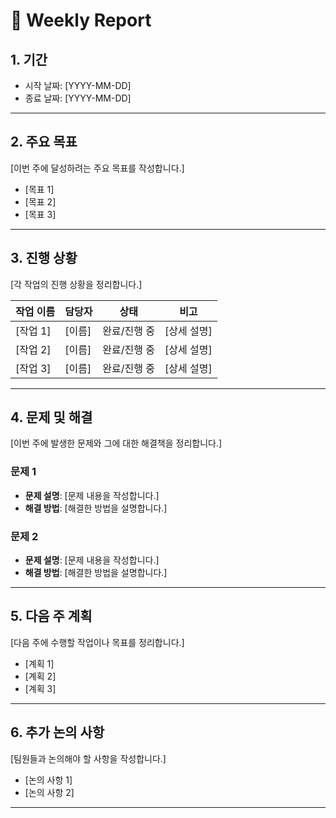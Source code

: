
# 📅 Weekly Report

## 1. **기간**

- 시작 날짜: [YYYY-MM-DD]
- 종료 날짜: [YYYY-MM-DD]

---

## 2. **주요 목표**

[이번 주에 달성하려는 주요 목표를 작성합니다.]

- [목표 1]
- [목표 2]
- [목표 3]

---

## 3. **진행 상황**

[각 작업의 진행 상황을 정리합니다.]

| 작업 이름              | 담당자   | 상태       | 비고               |
|------------------------|----------|------------|--------------------|
| [작업 1]              | [이름]  | 완료/진행 중 | [상세 설명]         |
| [작업 2]              | [이름]  | 완료/진행 중 | [상세 설명]         |
| [작업 3]              | [이름]  | 완료/진행 중 | [상세 설명]         |

---

## 4. **문제 및 해결**

[이번 주에 발생한 문제와 그에 대한 해결책을 정리합니다.]

### 문제 1

- **문제 설명**: [문제 내용을 작성합니다.]
- **해결 방법**: [해결한 방법을 설명합니다.]

### 문제 2

- **문제 설명**: [문제 내용을 작성합니다.]
- **해결 방법**: [해결한 방법을 설명합니다.]

---

## 5. **다음 주 계획**

[다음 주에 수행할 작업이나 목표를 정리합니다.]

- [계획 1]
- [계획 2]
- [계획 3]

---

## 6. **추가 논의 사항**

[팀원들과 논의해야 할 사항을 작성합니다.]

- [논의 사항 1]
- [논의 사항 2]

---
